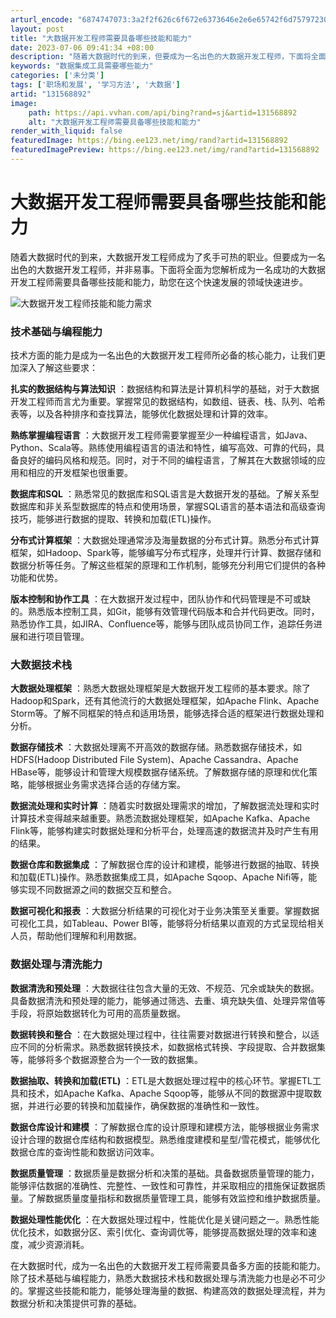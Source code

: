 ```yaml
---
arturl_encode: "6874747073:3a2f2f626c6f672e6373646e2e6e65742f6d7579723030372f:61727469636c652f64657461696c732f313331353638383932"
layout: post
title: "大数据开发工程师需要具备哪些技能和能力"
date: 2023-07-06 09:41:34 +08:00
description: "随着大数据时代的到来，但要成为一名出色的大数据开发工程师，下面将全面为您解析成为一名"
keywords: "数据集成工具需要哪些能力"
categories: ['未分类']
tags: ['职场和发展', '学习方法', '大数据']
artid: "131568892"
image:
    path: https://api.vvhan.com/api/bing?rand=sj&artid=131568892
    alt: "大数据开发工程师需要具备哪些技能和能力"
render_with_liquid: false
featuredImage: https://bing.ee123.net/img/rand?artid=131568892
featuredImagePreview: https://bing.ee123.net/img/rand?artid=131568892
---
```


# 大数据开发工程师需要具备哪些技能和能力

随着大数据时代的到来，大数据开发工程师成为了炙手可热的职业。但要成为一名出色的大数据开发工程师，并非易事。下面将全面为您解析成为一名成功的大数据开发工程师需要具备哪些技能和能力，助您在这个快速发展的领域快速进步。

![大数据开发工程师技能和能力需求](https://i-blog.csdnimg.cn/blog_migrate/18b7558a7efa32ccb6af5e698731fb95.jpeg#pic_center)

### 技术基础与编程能力

技术方面的能力是成为一名出色的大数据开发工程师所必备的核心能力，让我们更加深入了解这些要求：

**扎实的数据结构与算法知识**
：数据结构和算法是计算机科学的基础，对于大数据开发工程师而言尤为重要。掌握常见的数据结构，如数组、链表、栈、队列、哈希表等，以及各种排序和查找算法，能够优化数据处理和计算的效率。

**熟练掌握编程语言**
：大数据开发工程师需要掌握至少一种编程语言，如Java、Python、Scala等。熟练使用编程语言的语法和特性，编写高效、可靠的代码，具备良好的编码风格和规范。同时，对于不同的编程语言，了解其在大数据领域的应用和相应的开发框架也很重要。

**数据库和SQL**
：熟悉常见的数据库和SQL语言是大数据开发的基础。了解关系型数据库和非关系型数据库的特点和使用场景，掌握SQL语言的基本语法和高级查询技巧，能够进行数据的提取、转换和加载(ETL)操作。

**分布式计算框架**
：大数据处理通常涉及海量数据的分布式计算。熟悉分布式计算框架，如Hadoop、Spark等，能够编写分布式程序，处理并行计算、数据存储和数据分析等任务。了解这些框架的原理和工作机制，能够充分利用它们提供的各种功能和优势。

**版本控制和协作工具**
：在大数据开发过程中，团队协作和代码管理是不可或缺的。熟悉版本控制工具，如Git，能够有效管理代码版本和合并代码更改。同时，熟悉协作工具，如JIRA、Confluence等，能够与团队成员协同工作，追踪任务进展和进行项目管理。

### 大数据技术栈

**大数据处理框架**
：熟悉大数据处理框架是大数据开发工程师的基本要求。除了Hadoop和Spark，还有其他流行的大数据处理框架，如Apache Flink、Apache Storm等。了解不同框架的特点和适用场景，能够选择合适的框架进行数据处理和分析。

**数据存储技术**
：大数据处理离不开高效的数据存储。熟悉数据存储技术，如HDFS(Hadoop Distributed File System)、Apache Cassandra、Apache HBase等，能够设计和管理大规模数据存储系统。了解数据存储的原理和优化策略，能够根据业务需求选择合适的存储方案。

**数据流处理和实时计算**
：随着实时数据处理需求的增加，了解数据流处理和实时计算技术变得越来越重要。熟悉流数据处理框架，如Apache Kafka、Apache Flink等，能够构建实时数据处理和分析平台，处理高速的数据流并及时产生有用的结果。

**数据仓库和数据集成**
：了解数据仓库的设计和建模，能够进行数据的抽取、转换和加载(ETL)操作。熟悉数据集成工具，如Apache Sqoop、Apache Nifi等，能够实现不同数据源之间的数据交互和整合。

**数据可视化和报表**
：大数据分析结果的可视化对于业务决策至关重要。掌握数据可视化工具，如Tableau、Power BI等，能够将分析结果以直观的方式呈现给相关人员，帮助他们理解和利用数据。

### 数据处理与清洗能力

**数据清洗和预处理**
：大数据往往包含大量的无效、不规范、冗余或缺失的数据。具备数据清洗和预处理的能力，能够通过筛选、去重、填充缺失值、处理异常值等手段，将原始数据转化为可用的高质量数据。

**数据转换和整合**
：在大数据处理过程中，往往需要对数据进行转换和整合，以适应不同的分析需求。熟悉数据转换技术，如数据格式转换、字段提取、合并数据集等，能够将多个数据源整合为一个一致的数据集。

**数据抽取、转换和加载(ETL)**
：ETL是大数据处理过程中的核心环节。掌握ETL工具和技术，如Apache Kafka、Apache Sqoop等，能够从不同的数据源中提取数据，并进行必要的转换和加载操作，确保数据的准确性和一致性。

**数据仓库设计和建模**
：了解数据仓库的设计原理和建模方法，能够根据业务需求设计合理的数据仓库结构和数据模型。熟悉维度建模和星型/雪花模式，能够优化数据仓库的查询性能和数据访问效率。

**数据质量管理**
：数据质量是数据分析和决策的基础。具备数据质量管理的能力，能够评估数据的准确性、完整性、一致性和可靠性，并采取相应的措施保证数据质量。了解数据质量度量指标和数据质量管理工具，能够有效监控和维护数据质量。

**数据处理性能优化**
：在大数据处理过程中，性能优化是关键问题之一。熟悉性能优化技术，如数据分区、索引优化、查询调优等，能够提高数据处理的效率和速度，减少资源消耗。

在大数据时代，成为一名出色的大数据开发工程师需要具备多方面的技能和能力。除了技术基础与编程能力，熟悉大数据技术栈和数据处理与清洗能力也是必不可少的。掌握这些技能和能力，能够处理海量的数据、构建高效的数据处理流程，并为数据分析和决策提供可靠的基础。